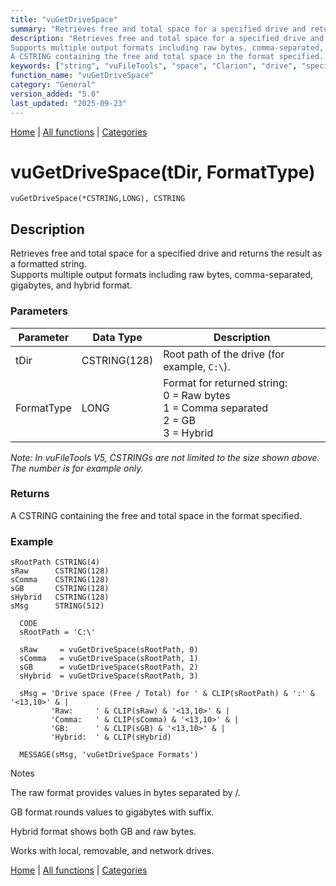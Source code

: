 ```yaml
---
title: "vuGetDriveSpace"
summary: "Retrieves free and total space for a specified drive and returns the result as a formatted string."
description: "Retrieves free and total space for a specified drive and returns the result as a formatted string.  
Supports multiple output formats including raw bytes, comma-separated, gigabytes, and hybrid format. ### Parameters _Note: In vuFileTools V5, CSTRINGs are not limited to the size shown above. The number is for example only._ ### Returns
A CSTRING containing the free and total space in the format specified. ### Example Notes The raw format provides values in bytes separated by /. GB format rounds values to gigabytes with suffix. Hybrid format shows both GB and raw bytes. Works with local, removable, and network drives. [Home](../index.md) | [All functions](index.md) | [Categories](../categories/index.md)"
keywords: ["string", "vuFileTools", "space", "Clarion", "drive", "specified", "free", "retrieves", "formatted", "general", "returns", "result"]
function_name: "vuGetDriveSpace"
category: "General"
version_added: "5.0"
last_updated: "2025-09-23"
---
```


[Home](../index.md) | [All functions](index.md) | [Categories](../categories/index.md)

# vuGetDriveSpace(tDir, FormatType)

```Prototype
vuGetDriveSpace(*CSTRING,LONG), CSTRING
```


## Description
Retrieves free and total space for a specified drive and returns the result as a formatted string.  
Supports multiple output formats including raw bytes, comma-separated, gigabytes, and hybrid format.

### Parameters

| Parameter   | Data Type    | Description                                                                 |
|-------------|--------------|-----------------------------------------------------------------------------|
| tDir        | CSTRING(128) | Root path of the drive (for example, `C:\`).                                |
| FormatType  | LONG         | Format for returned string:<br>0 = Raw bytes<br>1 = Comma separated<br>2 = GB<br>3 = Hybrid |

_Note: In vuFileTools V5, CSTRINGs are not limited to the size shown above. The number is for example only._

### Returns
A CSTRING containing the free and total space in the format specified.

### Example

```Clarion
sRootPath CSTRING(4)
sRaw      CSTRING(128)
sComma    CSTRING(128)
sGB       CSTRING(128)
sHybrid   CSTRING(128)
sMsg      STRING(512)

  CODE
  sRootPath = 'C:\'

  sRaw     = vuGetDriveSpace(sRootPath, 0)
  sComma   = vuGetDriveSpace(sRootPath, 1)
  sGB      = vuGetDriveSpace(sRootPath, 2)
  sHybrid  = vuGetDriveSpace(sRootPath, 3)

  sMsg = 'Drive space (Free / Total) for ' & CLIP(sRootPath) & ':' & '<13,10>' & |
         'Raw:     ' & CLIP(sRaw) & '<13,10>' & |
         'Comma:   ' & CLIP(sComma) & '<13,10>' & |
         'GB:      ' & CLIP(sGB) & '<13,10>' & |
         'Hybrid:  ' & CLIP(sHybrid)

  MESSAGE(sMsg, 'vuGetDriveSpace Formats')

```
Notes

The raw format provides values in bytes separated by /.

GB format rounds values to gigabytes with suffix.

Hybrid format shows both GB and raw bytes.

Works with local, removable, and network drives.

[Home](../index.md) | [All functions](index.md) | [Categories](../categories/index.md)
